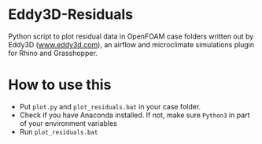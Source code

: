 # Eddy3D-Residuals
Python script to plot residual data in OpenFOAM case folders written out by Eddy3D (www.eddy3d.com), an airflow and microclimate simulations plugin for Rhino and Grasshopper.

# How to use this

- Put `plot.py` and `plot_residuals.bat` in your case folder. 
- Check if you have Anaconda installed. If not, make sure `Python3` in part of your environment variables
- Run `plot_residuals.bat`
